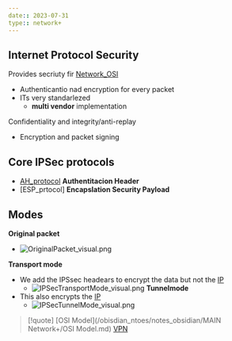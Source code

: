 ```yaml
---
date:: 2023-07-31
type:: network+
---
```

## Internet Protocol Security 
Provides secriuty fir [Network_OSI](/obisdian_ntoes/notes_obsidian/ZPythonref/DjangoFramework/Network+/Ref_OSI/Network_OSI.md)
 - Authenticantio nad encryption for every packet 
 - ITs very standarlezed 
	 - **multi vendor** implementation 


Confidentiality and integrity/anti-replay 
 - Encryption and packet signing 
	

## Core IPSec protocols 
- [AH_protocol](/AH_protocol.md) **Authentitacion Header**
- [ESP_prtocol] **Encapslation Security Payload**

## Modes 
**Original packet**
 - ![OriginalPacket_visual.png](/static/OriginalPacket_visual.png)

**Transport mode**
 - We add the IPSsec headears to encrypt the data but not the [IP](/obisdian_ntoes/notes_obsidian/ZPythonref/DjangoFramework/Network+/Ref_OSI/IP.md)
	 - ![IPSecTransportMode_visual.png](/static/IPSecTransportMode_visual.png)
**Tunnelmode**
 - This also encrypts the [IP](/obisdian_ntoes/notes_obsidian/ZPythonref/DjangoFramework/Network+/Ref_OSI/IP.md)
	 -  ![IPSecTunnelMode_visual.png](/static/IPSecTunnelMode_visual.png)

>[!quote] [OSI Model](/obisdian_ntoes/notes_obsidian/MAIN Network+/OSI Model.md)  [VPN](/VPN.md)